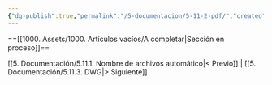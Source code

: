 ```yaml
---
{"dg-publish":true,"permalink":"/5-documentacion/5-11-2-pdf/","created":"2024-12-27T14:45:50.031-03:00","updated":"2025-01-29T19:45:15.947-03:00"}
---
```


==[[1000. Assets/1000. Artículos vacíos/A completar\|Sección en proceso]]==

[[5. Documentación/5.11.1. Nombre de archivos automático\|< Previo]] | [[5. Documentación/5.11.3. DWG\|> Siguiente]]